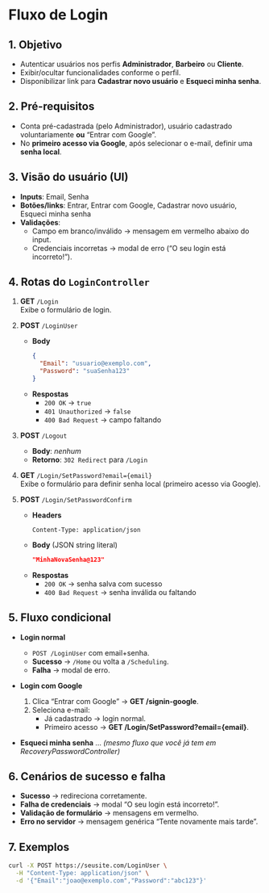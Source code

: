 # Fluxo de Login

## 1. Objetivo  
- Autenticar usuários nos perfis **Administrador**, **Barbeiro** ou **Cliente**.  
- Exibir/ocultar funcionalidades conforme o perfil.  
- Disponibilizar link para **Cadastrar novo usuário** e **Esqueci minha senha**.

## 2. Pré-requisitos  
- Conta pré-cadastrada (pelo Administrador), usuário cadastrado voluntariamente **ou** “Entrar com Google”.  
- No **primeiro acesso via Google**, após selecionar o e-mail, definir uma **senha local**.

## 3. Visão do usuário (UI)  
- **Inputs**: Email, Senha  
- **Botões/links**: Entrar, Entrar com Google, Cadastrar novo usuário, Esqueci minha senha  
- **Validações**:  
  - Campo em branco/inválido → mensagem em vermelho abaixo do input.  
  - Credenciais incorretas → modal de erro (“O seu login está incorreto!”).

## 4. Rotas do `LoginController`

1. **GET** `/Login`  
   Exibe o formulário de login.

2. **POST** `/LoginUser`  
   - **Body**
     ```json
     {
       "Email": "usuario@exemplo.com",
       "Password": "suaSenha123"
     }
     ```  
   - **Respostas**
     - `200 OK` → `true`  
     - `401 Unauthorized` → `false`  
     - `400 Bad Request` → campo faltando

3. **POST** `/Logout`  
   - **Body**: _nenhum_  
   - **Retorno**: `302 Redirect` para `/Login`

4. **GET** `/Login/SetPassword?email={email}`  
   Exibe o formulário para definir senha local (primeiro acesso via Google).

5. **POST** `/Login/SetPasswordConfirm`  
   - **Headers**
     ```http
     Content-Type: application/json
     ```
   - **Body** (JSON string literal)
     ```json
     "MinhaNovaSenha@123"
     ```  
   - **Respostas**
     - `200 OK` → senha salva com sucesso  
     - `400 Bad Request` → senha inválida ou faltando

## 5. Fluxo condicional

- **Login normal**  
  - `POST /LoginUser` com email+senha.  
  - **Sucesso** → `/Home` ou volta a `/Scheduling`.  
  - **Falha** → modal de erro.

- **Login com Google**  
  1. Clica “Entrar com Google” → **GET /signin-google**.  
  2. Seleciona e-mail:  
     - Já cadastrado → login normal.  
     - Primeiro acesso → **GET /Login/SetPassword?email={email}**.

- **Esqueci minha senha** … *(mesmo fluxo que você já tem em RecoveryPasswordController)*

## 6. Cenários de sucesso e falha

- **Sucesso** → redireciona corretamente.  
- **Falha de credenciais** → modal “O seu login está incorreto!”.  
- **Validação de formulário** → mensagens em vermelho.  
- **Erro no servidor** → mensagem genérica “Tente novamente mais tarde”.

## 7. Exemplos

```bash
curl -X POST https://seusite.com/LoginUser \
  -H "Content-Type: application/json" \
  -d '{"Email":"joao@exemplo.com","Password":"abc123"}'
